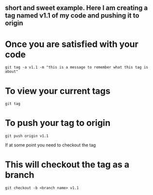 
## short and sweet example. Here I am creating a tag named v1.1 of my code and pushing it to origin

# Once you are satisfied with your code
````
git tag -a v1.1 -m "this is a message to remember what this tag is about"
````

# To view your current tags
````
git tag
````
# To push your tag to origin
````
git push origin v1.1
````

If at some point you need to checkout the tag
# This will checkout the tag as a branch
````
git checkout -b <branch name> v1.1
````

 